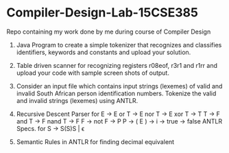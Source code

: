 # Compiler-Design-Lab-15CSE385
Repo containing my work done by me during course of Compiler Design

1. Java Program to create a simple tokenizer that recognizes and classifies identifiers, keywords and constants and upload your solution.

2. Table driven scanner for recognizing registers r08eof, r3r1 and r1rr and upload your code with sample screen shots of output.

3. Consider an input file which contains input strings (lexemes) of valid and invalid South African person identification numbers. Tokenize the valid and invalid             strings (lexemes) using ANTLR.

4. Recursive Descent Parser for
               E → E or T 
                 → E nor T 
                 → E xor T 
                 → T 
               T → F and T 
                 → F nand T 
                 → F 
               F → not F 
                 → P 
               P → ( E ) 
                 → i 
                 → true 
                 → false
   ANTLR Specs. for
               S → S(S)S | ϵ

 5. Semantic Rules in ANTLR for finding decimal equivalent
